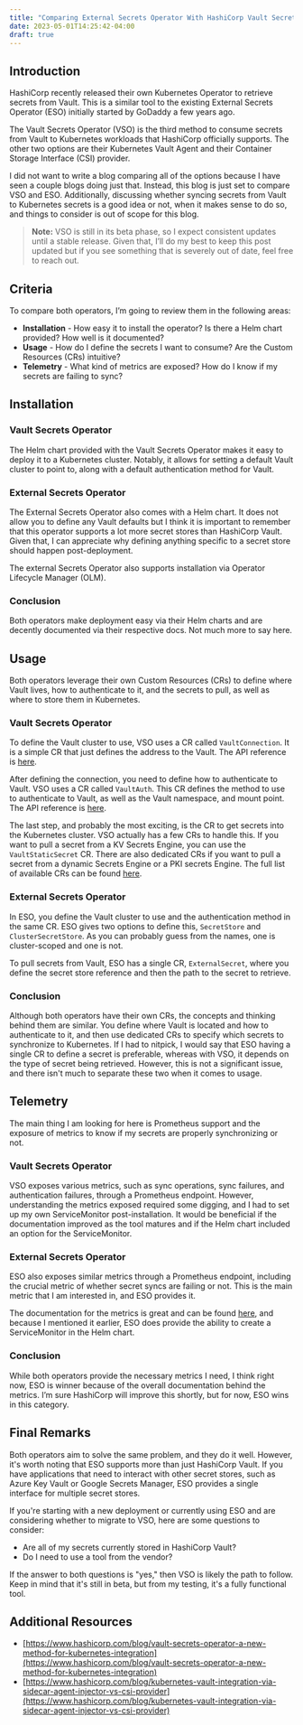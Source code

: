 ```yaml
---
title: "Comparing External Secrets Operator With HashiCorp Vault Secrets Operator"
date: 2023-05-01T14:25:42-04:00
draft: true
---
```

## Introduction

HashiCorp recently released their own Kubernetes Operator to retrieve secrets from Vault. This is a similar tool to the existing External Secrets Operator (ESO) initially started by GoDaddy a few years ago.

The Vault Secrets Operator (VSO) is the third method to consume secrets from Vault to Kubernetes workloads that HashiCorp officially supports. The other two options are their Kubernetes Vault Agent and their Container Storage Interface (CSI) provider.

I did not want to write a blog comparing all of the options because I have seen a couple blogs doing just that. Instead, this blog is just set to compare VSO and ESO. Additionally, discussing whether syncing secrets from Vault to Kubernetes secrets is a good idea or not, when it makes sense to do so, and things to consider is out of scope for this blog.

> **Note:** VSO is still in its beta phase, so I expect consistent updates until a stable release. Given that, I’ll do my best to keep this post updated but if you see something that is severely out of date, feel free to reach out.

## Criteria

To compare both operators, I’m going to review them in the following areas:

- **Installation** - How easy it to install the operator? Is there a Helm chart provided? How well is it documented?
- **Usage** - How do I define the secrets I want to consume? Are the Custom Resources (CRs) intuitive?
- **Telemetry** - What kind of metrics are exposed? How do I know if my secrets are failing to sync?

## Installation

### Vault Secrets Operator

The Helm chart provided with the Vault Secrets Operator makes it easy to deploy it to a Kubernetes cluster. Notably, it allows for setting a default Vault cluster to point to, along with a default authentication method for Vault.

### External Secrets Operator

The External Secrets Operator also comes with a Helm chart. It does not allow you to define any Vault defaults but I think it is important to remember that this operator supports a lot more secret stores than HashiCorp Vault. Given that, I can appreciate why defining anything specific to a secret store should happen post-deployment.

The external Secrets Operator also supports installation via Operator Lifecycle Manager (OLM).

### Conclusion

Both operators make deployment easy via their Helm charts and are decently documented via their respective docs. Not much more to say here.

## Usage

Both operators leverage their own Custom Resources (CRs) to define where Vault lives, how to authenticate to it, and the secrets to pull, as well as where to store them in Kubernetes.

### Vault Secrets Operator

To define the Vault cluster to use, VSO uses a CR called `VaultConnection`. It is a simple CR that just defines the address to the Vault. The API reference is [here](https://developer.hashicorp.com/vault/docs/platform/k8s/vso/api-reference#vaultconnection).

After defining the connection, you need to define how to authenticate to Vault. VSO uses a CR called `VaultAuth`. This CR defines the method to use to authenticate to Vault, as well as the Vault namespace, and mount point. The API reference is [here](https://developer.hashicorp.com/vault/docs/platform/k8s/vso/api-reference#vaultauth).

The last step, and probably the most exciting, is the CR to get secrets into the Kubernetes cluster. VSO actually has a few CRs to handle this. If you want to pull a secret from a KV Secrets Engine, you can use the `VaultStaticSecret` CR. There are also dedicated CRs if you want to pull a secret from a dynamic Secrets Engine or a PKI secrets Engine. The full list of available CRs can be found [here](https://developer.hashicorp.com/vault/docs/platform/k8s/vso#vaultstaticsecret-custom-resource).

### External Secrets Operator

In ESO, you define the Vault cluster to use and the authentication method in the same CR. ESO gives two options to define this, `SecretStore` and `ClusterSecretStore`. As you can probably guess from the names, one is cluster-scoped and one is not.

To pull secrets from Vault, ESO has a single CR, `ExternalSecret`, where you define the secret store reference and then the path to the secret to retrieve. 

### Conclusion

Although both operators have their own CRs, the concepts and thinking behind them are similar. You define where Vault is located and how to authenticate to it, and then use dedicated CRs to specify which secrets to synchronize to Kubernetes. If I had to nitpick, I would say that ESO having a single CR to define a secret is preferable, whereas with VSO, it depends on the type of secret being retrieved. However, this is not a significant issue, and there isn't much to separate these two when it comes to usage.

## Telemetry

The main thing I am looking for here is Prometheus support and the exposure of metrics to know if my secrets are properly synchronizing or not.

### Vault Secrets Operator

VSO exposes various metrics, such as sync operations, sync failures, and authentication failures, through a Prometheus endpoint. However, understanding the metrics exposed required some digging, and I had to set up my own ServiceMonitor post-installation. It would be beneficial if the documentation improved as the tool matures and if the Helm chart included an option for the ServiceMonitor.

### External Secrets Operator

ESO also exposes similar metrics through a Prometheus endpoint, including the crucial metric of whether secret syncs are failing or not. This is the main metric that I am interested in, and ESO provides it.

The documentation for the metrics is great and can be found [here](https://external-secrets.io/v0.8.1/api/metrics/), and because I mentioned it earlier, ESO does provide the ability to create a ServiceMonitor in the Helm chart.

### Conclusion

While both operators provide the necessary metrics I need, I think right now, ESO is winner because of the overall documentation behind the metrics. I’m sure HashiCorp will improve this shortly, but for now, ESO wins in this category.

## Final Remarks

Both operators aim to solve the same problem, and they do it well. However, it's worth noting that ESO supports more than just HashiCorp Vault. If you have applications that need to interact with other secret stores, such as Azure Key Vault or Google Secrets Manager, ESO provides a single interface for multiple secret stores.

If you're starting with a new deployment or currently using ESO and are considering whether to migrate to VSO, here are some questions to consider:

- Are all of my secrets currently stored in HashiCorp Vault?
- Do I need to use a tool from the vendor?

If the answer to both questions is "yes," then VSO is likely the path to follow. Keep in mind that it's still in beta, but from my testing, it's a fully functional tool.

## Additional Resources

- [https://www.hashicorp.com/blog/vault-secrets-operator-a-new-method-for-kubernetes-integration](https://www.hashicorp.com/blog/vault-secrets-operator-a-new-method-for-kubernetes-integration)
- [https://www.hashicorp.com/blog/kubernetes-vault-integration-via-sidecar-agent-injector-vs-csi-provider](https://www.hashicorp.com/blog/kubernetes-vault-integration-via-sidecar-agent-injector-vs-csi-provider)